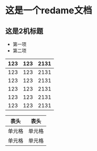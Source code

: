 # 这是一个redame文档
## 这是2机标题
* 第一项
* 第二项    

| 123 | 123 | 2131| 
| ---- | ----| ----|
| 123 | 123 | 2131|   
| 123 | 123 | 2131|  
| 123 | 123 | 2131|  
| 123 | 123 | 2131|  
| 123 | 123 | 2131|  

|  表头   | 表头  |
|  ----  | ----  |
| 单元格  | 单元格 |
| 单元格  | 单元格 |